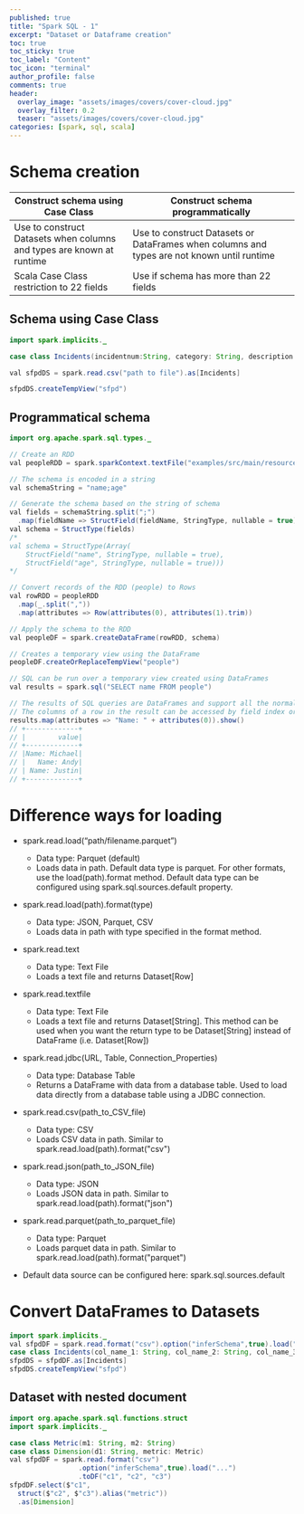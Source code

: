 ```yaml
---
published: true
title: "Spark SQL - 1"
excerpt: "Dataset or Dataframe creation"
toc: true
toc_sticky: true
toc_label: "Content"
toc_icon: "terminal"
author_profile: false
comments: true
header:
  overlay_image: "assets/images/covers/cover-cloud.jpg"
  overlay_filter: 0.2
  teaser: "assets/images/covers/cover-cloud.jpg"
categories: [spark, sql, scala]
---
```


# Schema creation

|Construct schema using Case Class|Construct schema programmatically |
|---|---|
|Use to construct Datasets when columns and types are known at runtime|Use to construct Datasets or DataFrames when columns and types are not known until runtime|
| Scala Case Class restriction to 22 fields |Use if schema has more than 22 fields| 

## Schema using Case Class

```java
import spark.implicits._

case class Incidents(incidentnum:String, category: String, description: String, dayofweek: String, date: String, time: String, ppdistrict: String, resolution: String, address: String, X: Double, Y: Double, pdid:String)

val sfpdDS = spark.read.csv("path to file").as[Incidents]

sfpdDS.createTempView("sfpd")
```

## Programmatical schema

```java
import org.apache.spark.sql.types._

// Create an RDD
val peopleRDD = spark.sparkContext.textFile("examples/src/main/resources/people.txt")

// The schema is encoded in a string
val schemaString = "name;age"

// Generate the schema based on the string of schema
val fields = schemaString.split(";")
  .map(fieldName => StructField(fieldName, StringType, nullable = true))
val schema = StructType(fields)
/*
val schema = StructType(Array(
    StructField("name", StringType, nullable = true),
    StructField("age", StringType, nullable = true)))
*/

// Convert records of the RDD (people) to Rows
val rowRDD = peopleRDD
  .map(_.split(","))
  .map(attributes => Row(attributes(0), attributes(1).trim))

// Apply the schema to the RDD
val peopleDF = spark.createDataFrame(rowRDD, schema)

// Creates a temporary view using the DataFrame
peopleDF.createOrReplaceTempView("people")

// SQL can be run over a temporary view created using DataFrames
val results = spark.sql("SELECT name FROM people")

// The results of SQL queries are DataFrames and support all the normal RDD operations
// The columns of a row in the result can be accessed by field index or by field name
results.map(attributes => "Name: " + attributes(0)).show()
// +-------------+
// |        value|
// +-------------+
// |Name: Michael|
// |   Name: Andy|
// | Name: Justin|
// +-------------+
```

# Difference ways for loading
* spark.read.load(“path/filename.parquet”)
  
  * Data type: Parquet (default)
  * Loads data in path. Default data type is parquet. For other formats, use the load(path).format method. Default data type can be configured using spark.sql.sources.default property.

* spark.read.load(path).format(type)
  
  * Data type: JSON, Parquet, CSV
  * Loads data in path with type specified in the format method.

* spark.read.text
  
  * Data type: Text File
  * Loads a text file and returns Dataset[Row]

* spark.read.textfile
  
  * Data type: Text File
  * Loads a text file and returns Dataset[String]. This method can be used when you want the return type to be Dataset[String] instead of DataFrame (i.e. Dataset[Row])

* spark.read.jdbc(URL, Table, Connection_Properties)
  * Data type: Database Table
  * Returns a DataFrame with data from a database table. Used to load data directly from a database table using a JDBC connection.

* spark.read.csv(path_to_CSV_file)
  * Data type: CSV
  * Loads CSV data in path. Similar to spark.read.load(path).format("csv")

* spark.read.json(path_to_JSON_file)
  * Data type: JSON
  * Loads JSON data in path. Similar to spark.read.load(path).format("json")

* spark.read.parquet(path_to_parquet_file)
  * Data type: Parquet
  * Loads parquet data in path. Similar to spark.read.load(path).format("parquet")

* Default data source can be configured here: spark.sql.sources.default

# Convert DataFrames to Datasets

```java
import spark.implicits._
val sfpdDF = spark.read.format("csv").option("inferSchema",true).load("...").toDF("col_name_1", "col_name_2", "col_name_3")
case class Incidents(col_name_1: String, col_name_2: String, col_name_3: String)
sfpdDS = sfpdDF.as[Incidents]
sfpdDS.createTempView("sfpd")
```

## Dataset with nested document
```java
import org.apache.spark.sql.functions.struct
import spark.implicits._

case class Metric(m1: String, m2: String)
case class Dimension(d1: String, metric: Metric)
val sfpdDF = spark.read.format("csv")
                 .option("inferSchema",true).load("...")
                 .toDF("c1", "c2", "c3")
sfpdDF.select($"c1", 
  struct($"c2", $"c3").alias("metric"))
  .as[Dimension]
```